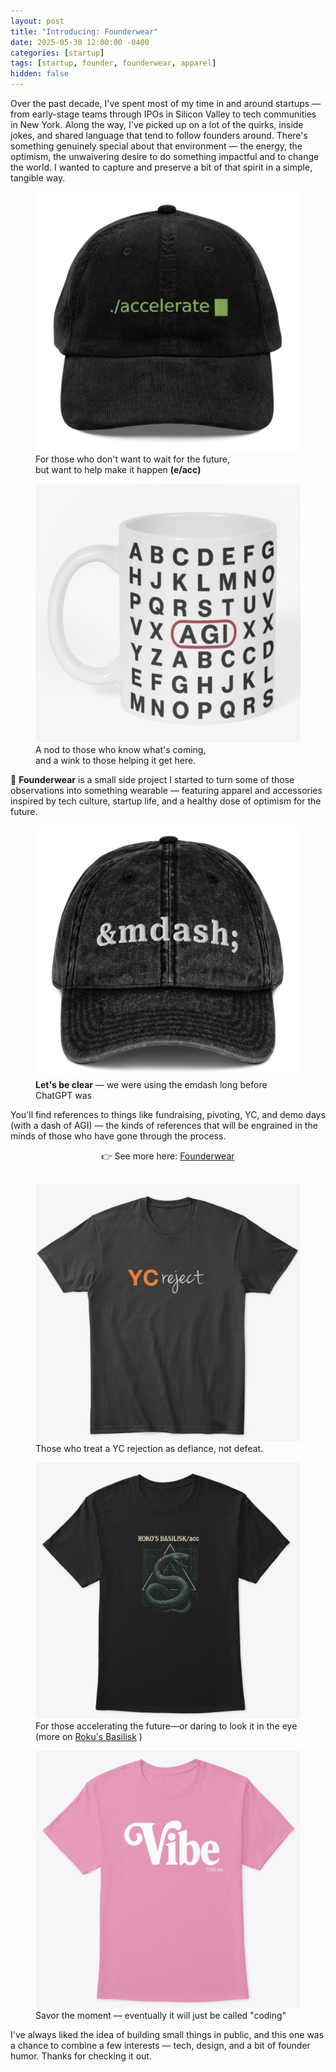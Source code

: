 ```yaml
---
layout: post
title: "Introducing: Founderwear"
date: 2025-05-30 12:00:00 -0400
categories: [startup]
tags: [startup, founder, founderwear, apparel]
hidden: false
---
```


Over the past decade, I've spent most of my time in and around startups — from early-stage teams through IPOs in Silicon Valley to tech communities in New York. Along the way, I've picked up on a lot of the quirks, inside jokes, and shared language that tend to follow founders around. There's something genuinely special about that environment — the energy, the optimism, the unwaivering desire to do something impactful and to change the world. I wanted to capture and preserve a bit of that spirit in a simple, tangible way.

<figure>
  <a href="https://founderwear.creator-spring.com/listing/accelerate-hat"><img src="/assets/images/posts/2025-05-30-Founderwear/accelerate-hat.png" alt="Accelerate Hat" class="small-img"></a>
  <figcaption>For those who don't want to wait for the future,<br />
  but want to help make it happen <b>(e/acc)</b></figcaption>
</figure>

<figure>
  <a href="https://founderwear.creator-spring.com/listing/buy-agi"><img src="/assets/images/posts/2025-05-30-Founderwear/agi-mug.png" alt="AGI Mug" class="small-img"></a>
  <figcaption>
  A nod to those who know what's coming,<br/>and a wink to those helping it get here.
  </figcaption>
</figure>

🎉 <b>Founderwear</b> is a small side project I started to turn some of those observations into something wearable — featuring apparel and accessories inspired by tech culture, startup life, and a healthy dose of optimism for the future.

<figure>
  <a href="https://founderwear.creator-spring.com/listing/mdash"><img src="/assets/images/posts/2025-05-30-Founderwear/mdash-hat.png" alt="MDash Hat" class="small-img"></a>
  <figcaption><b>Let's be clear</b> &mdash; we were using the emdash long before ChatGPT was</figcaption>
</figure>

You'll find references to things like fundraising, pivoting, YC, and demo days (with a dash of AGI) — the kinds of references that will be engrained in the minds of those who have gone through the process.

<div style="text-align: center; margin-bottom:30px;">
👉 See more here: <a href="https://founderwear.creator-spring.com">Founderwear</a>
</div>

<figure>
  <a href="https://founderwear.creator-spring.com/listing/yc-reject"><img src="/assets/images/posts/2025-05-30-Founderwear/yc-reject-shirt.png" alt="YC Reject Shirt" class="small-img"></a>
  <figcaption>Those who treat a YC rejection as defiance, not defeat.</figcaption>
</figure>

<figure>
  <a href="https://founderwear.creator-spring.com/listing/roku-s-basilisk-acc"><img src="/assets/images/posts/2025-05-30-Founderwear/rokus-basilisk:acc-shirt.png" alt="Rokus Basilisk Accelerate Shirt" class="small-img"></a>
  <figcaption>For those accelerating the future—or daring to look it in the eye <br />
  (more on  <a href="https://en.wikipedia.org/wiki/Roko%27s_basilisk">Roku's Basilisk</a> )</figcaption>
</figure>

<figure>
  <a href="https://founderwear.creator-spring.com/listing/new-vibe-coding"><img src="/assets/images/posts/2025-05-30-Founderwear/vibe-coding-shirt.png" alt="Vibe Coding Shirt" class="small-img"></a>
  <figcaption>Savor the moment — eventually it will just be called "coding"</figcaption>
</figure>

I've always liked the idea of building small things in public, and this one was a chance to combine a few interests — tech, design, and a bit of founder humor. Thanks for checking it out.
